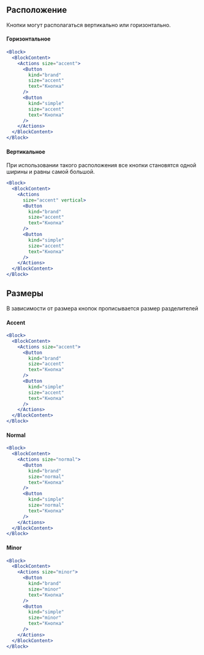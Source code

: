 ## Расположение

Кнопки могут располагаться вертикально или горизонтально.

#### Горизонтальное

```jsx
<Block>
  <BlockContent>
    <Actions size="accent">
      <Button
        kind="brand"
        size="accent"
        text="Кнопка"
      />
      <Button
        kind="simple"
        size="accent"
        text="Кнопка"
      />
    </Actions>
  </BlockContent>
</Block>    
```

#### Вертикальное

При использовании такого расположения все кнопки становятся одной ширины и равны самой большой.

```jsx
<Block>
  <BlockContent>
    <Actions
      size="accent" vertical>
      <Button
        kind="brand"
        size="accent"
        text="Кнопка"
      />
      <Button
        kind="simple"
        size="accent"
        text="Кнопка"
      />
    </Actions>
  </BlockContent>
</Block>    
```

## Размеры

В зависимости от размера кнопок прописывается размер разделителей

#### Accent

```jsx
<Block>
  <BlockContent>
    <Actions size="accent">
      <Button
        kind="brand"
        size="accent"
        text="Кнопка"
      />
      <Button
        kind="simple"
        size="accent"
        text="Кнопка"
      />
    </Actions>
  </BlockContent>
</Block>    
```

#### Normal

```jsx
<Block>
  <BlockContent>
    <Actions size="normal">
      <Button
        kind="brand"
        size="normal"
        text="Кнопка"
      />
      <Button
        kind="simple"
        size="normal"
        text="Кнопка"
      />
    </Actions>
  </BlockContent>
</Block>    
```

#### Minor

```jsx
<Block>
  <BlockContent>
    <Actions size="minor">
      <Button
        kind="brand"
        size="minor"
        text="Кнопка"
      />
      <Button
        kind="simple"
        size="minor"
        text="Кнопка"
      />
    </Actions>
  </BlockContent>
</Block>    
```
